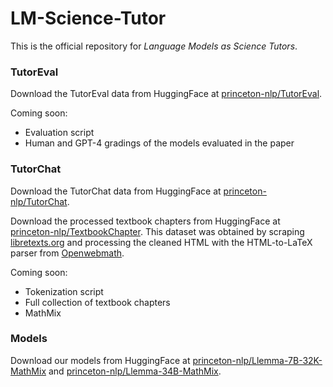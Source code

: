 # LM-Science-Tutor

This is the official repository for *Language Models as Science Tutors*. 


### TutorEval
Download the TutorEval data from HuggingFace at [princeton-nlp/TutorEval](https://huggingface.co/datasets/princeton-nlp/TutorEval).

Coming soon:
- Evaluation script
- Human and GPT-4 gradings of the models evaluated in the paper



### TutorChat
Download the TutorChat data from HuggingFace at [princeton-nlp/TutorChat](https://huggingface.co/datasets/princeton-nlp/TutorChat).

Download the processed textbook chapters from HuggingFace at [princeton-nlp/TextbookChapter](https://huggingface.co/datasets/princeton-nlp/TextbookChapters). This dataset was obtained by scraping [libretexts.org](https://libretexts.org) and processing the cleaned HTML with the HTML-to-LaTeX parser from [Openwebmath](https://github.com/keirp/OpenWebMath). 


Coming soon:
- Tokenization script
- Full collection of textbook chapters
- MathMix


### Models
Download our models from HuggingFace at [princeton-nlp/Llemma-7B-32K-MathMix](https://huggingface.co/princeton-nlp/Llemma-7B-32K-MathMix) and [princeton-nlp/Llemma-34B-MathMix](https://huggingface.co/princeton-nlp/Llemma-34B-MathMix).

